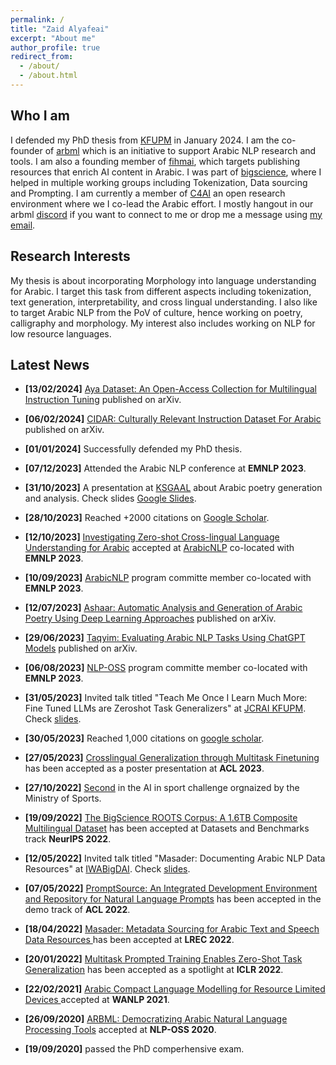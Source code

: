 ```yaml
---
permalink: /
title: "Zaid Alyafeai"
excerpt: "About me"
author_profile: true
redirect_from: 
  - /about/
  - /about.html
---
```


## Who I am
I defended my PhD thesis from [KFUPM](http://www.kfupm.edu.sa/Default.aspx) in January 2024. I am the co-founder of [arbml](https://arbml.github.io/website/) which is an initiative to support Arabic NLP research and tools. I am also a founding member of [fihmai](https://fihm.ai), which targets publishing resources that enrich AI content in Arabic. I was part of [bigscience](https://bigscience.huggingface.co/), where I helped in multiple working groups including Tokenization, Data sourcing and Prompting. I am currently a member of [C4AI](https://cohere.for.ai/) an open research environment where we I co-lead the Arabic effort. I mostly hangout in our arbml [discord](https://discord.gg/aN2vaec9nV) if you want to connect to me or drop me a message using <a href="mailto:alyafey22@gmail@@com"
   onmouseover="this.href=this.href.replace('@@','.')">
   my email</a>. 

## Research Interests

My thesis is about incorporating Morphology into language understanding for Arabic. I target this task from different aspects including tokenization, text generation, interpretability, and cross lingual understanding. I also like to target Arabic NLP from the PoV of culture, hence working on poetry, calligraphy and morphology. My interest also includes working on NLP for low resource languages.

## Latest News
* **[13/02/2024]** [Aya Dataset: An Open-Access Collection
for Multilingual Instruction Tuning](https://arxiv.org/pdf/2402.06619.pdf) published on arXiv. 
* **[06/02/2024]** [CIDAR: Culturally Relevant Instruction Dataset For Arabic](https://arxiv.org/pdf/2402.03177.pdf) published on arXiv. 
* **[01/01/2024]** Successfully defended my PhD thesis.
* **[07/12/2023]** Attended the Arabic NLP conference at **EMNLP 2023**. 
* **[31/10/2023]** A presentation at [KSGAAL](https://ksaa.gov.sa/) about Arabic poetry generation and analysis. Check slides [Google Slides](https://docs.google.com/presentation/d/1dT-s3AD16FE7aWb2QA8T9b7KhTvwt0DWL1u1fkvgZ5o/edit?usp=sharing). 
* **[28/10/2023]** Reached +2000 citations on [Google Scholar](https://scholar.google.com/citations?user=vb6w6j4AAAAJ&hl=en). 
* **[12/10/2023]** [Investigating Zero-shot Cross-lingual Language Understanding for Arabic](https://aclanthology.org/2023.arabicnlp-1.26.pdf) accepted at [ArabicNLP](https://arabicnlp2023.sigarab.org/) co-located with **EMNLP 2023**. 
* **[10/09/2023]** [ArabicNLP](https://arabicnlp2023.sigarab.org/) program committe member co-located with **EMNLP 2023**.  
* **[12/07/2023]** [Ashaar: Automatic Analysis and Generation of Arabic Poetry Using Deep Learning Approaches](https://arxiv.org/abs/2307.06218) published on arXiv. 
* **[29/06/2023]** [Taqyim: Evaluating Arabic NLP Tasks Using ChatGPT Models](https://arxiv.org/abs/2306.16322) published on arXiv. 
* **[06/08/2023]** [NLP-OSS](https://nlposs.github.io/2023/index.html) program committe member co-located with **EMNLP 2023**. 
* **[31/05/2023]** Invited talk titled "Teach Me Once I Learn Much More: Fine Tuned LLMs are Zeroshot Task Generalizers" at [JCRAI KFUPM](https://ri.kfupm.edu.sa/jrcai). Check [slides](https://docs.google.com/presentation/d/1XKIM61WZq02iqjcFP6Nm9sOVWGvxGQYNrvjjK8Kunbc/edit?usp=sharing).

* **[30/05/2023]** Reached 1,000 citations on [google scholar](https://scholar.google.com/citations?user=vb6w6j4AAAAJ&hl=en).

* **[27/05/2023]** [Crosslingual Generalization through Multitask Finetuning](https://arxiv.org/abs/2211.01786) has been accepted as a poster presentation at **ACL 2023**. 

* **[27/10/2022]** [Second](https://twitter.com/Thakaa_Center/status/1585627910206939136) in the AI in sport challenge orgnaized by the Ministry of Sports. 

* **[19/09/2022]** [The BigScience ROOTS Corpus: A 1.6TB Composite Multilingual Dataset](https://arxiv.org/abs/2303.03915) has been accepted at Datasets and Benchmarks track **NeurIPS 2022**.

* **[12/05/2022]** Invited talk titled "Masader: Documenting Arabic NLP Data Resources" at [IWABigDAI](https://www.hbku.edu.qa/en/academic-events/CHSS-AI-IWABDAI). Check [slides](https://docs.google.com/presentation/d/1Ax-L3Q9W4iFC02qYdCB3TXq9Z1HCumKQ0focakbEUr4/edit?usp=sharing). 

* **[07/05/2022]** [PromptSource: An Integrated Development Environment and Repository for Natural Language Prompts](https://aclanthology.org/2022.acl-demo.9/) has been accepted in the demo track of **ACL 2022**. 

* **[18/04/2022]** [Masader: Metadata Sourcing for Arabic Text and Speech Data Resources
](https://arxiv.org/abs/2110.06744) has been accepted  at **LREC 2022**.

* **[20/01/2022]** [Multitask Prompted Training Enables Zero-Shot Task Generalization](https://arxiv.org/abs/2110.08207) has been accepted  as a spotlight at **ICLR 2022**.

* **[22/02/2021]** [Arabic Compact Language Modelling for Resource Limited Devices
](https://aclanthology.org/2021.wanlp-1.6/) accepted at **WANLP 2021**. 

* **[26/09/2020]** [ARBML: Democratizing Arabic Natural Language Processing Tools](https://aclanthology.org/2020.nlposs-1.2.pdf) accepted at **NLP-OSS 2020**.

* **[19/09/2020]** passed the PhD comperhensive exam. 
